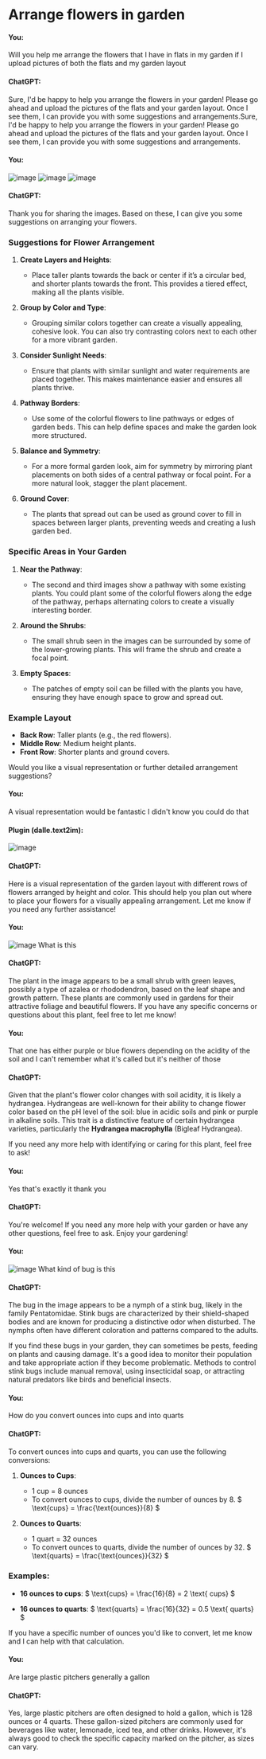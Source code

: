 # Arrange flowers in garden

#### You:
Will you help me arrange the flowers that I have in flats in my garden if I upload pictures of both the flats and my garden layout

#### ChatGPT:
Sure, I'd be happy to help you arrange the flowers in your garden! Please go ahead and upload the pictures of the flats and your garden layout. Once I see them, I can provide you with some suggestions and arrangements.Sure, I'd be happy to help you arrange the flowers in your garden! Please go ahead and upload the pictures of the flats and your garden layout. Once I see them, I can provide you with some suggestions and arrangements.


#### You:
![image](file-service://file-falHjOuCsdnYifh9FFgkOrdW)
![image](file-service://file-bAymWjm6P78lCa1t5YDEiPEU)
![image](file-service://file-ITpXKCQV7XDDnUlp3ntCSIdf)


#### ChatGPT:
Thank you for sharing the images. Based on these, I can give you some suggestions on arranging your flowers.

### Suggestions for Flower Arrangement

1. **Create Layers and Heights**:
   - Place taller plants towards the back or center if it’s a circular bed, and shorter plants towards the front. This provides a tiered effect, making all the plants visible.

2. **Group by Color and Type**:
   - Grouping similar colors together can create a visually appealing, cohesive look. You can also try contrasting colors next to each other for a more vibrant garden.

3. **Consider Sunlight Needs**:
   - Ensure that plants with similar sunlight and water requirements are placed together. This makes maintenance easier and ensures all plants thrive.

4. **Pathway Borders**:
   - Use some of the colorful flowers to line pathways or edges of garden beds. This can help define spaces and make the garden look more structured.

5. **Balance and Symmetry**:
   - For a more formal garden look, aim for symmetry by mirroring plant placements on both sides of a central pathway or focal point. For a more natural look, stagger the plant placement.

6. **Ground Cover**:
   - The plants that spread out can be used as ground cover to fill in spaces between larger plants, preventing weeds and creating a lush garden bed.

### Specific Areas in Your Garden

1. **Near the Pathway**:
   - The second and third images show a pathway with some existing plants. You could plant some of the colorful flowers along the edge of the pathway, perhaps alternating colors to create a visually interesting border.

2. **Around the Shrubs**:
   - The small shrub seen in the images can be surrounded by some of the lower-growing plants. This will frame the shrub and create a focal point.

3. **Empty Spaces**:
   - The patches of empty soil can be filled with the plants you have, ensuring they have enough space to grow and spread out.

### Example Layout

- **Back Row**: Taller plants (e.g., the red flowers).
- **Middle Row**: Medium height plants.
- **Front Row**: Shorter plants and ground covers.

Would you like a visual representation or further detailed arrangement suggestions?


#### You:
A visual representation would be fantastic I didn't know you could do that

#### Plugin (dalle.text2im):
![image](file-service://file-LEIjuWnV85vHTSyTeW7svYD2)

#### ChatGPT:
Here is a visual representation of the garden layout with different rows of flowers arranged by height and color. This should help you plan out where to place your flowers for a visually appealing arrangement. Let me know if you need any further assistance!


#### You:
![image](file-service://file-B8pa321PjJwqLSynXTwBRCSe)
What is this

#### ChatGPT:
The plant in the image appears to be a small shrub with green leaves, possibly a type of azalea or rhododendron, based on the leaf shape and growth pattern. These plants are commonly used in gardens for their attractive foliage and beautiful flowers. If you have any specific concerns or questions about this plant, feel free to let me know!


#### You:
That one has either purple or blue flowers depending on the acidity of the soil and I can't remember what it's called but it's neither of those

#### ChatGPT:
Given that the plant's flower color changes with soil acidity, it is likely a hydrangea. Hydrangeas are well-known for their ability to change flower color based on the pH level of the soil: blue in acidic soils and pink or purple in alkaline soils. This trait is a distinctive feature of certain hydrangea varieties, particularly the **Hydrangea macrophylla** (Bigleaf Hydrangea).

If you need any more help with identifying or caring for this plant, feel free to ask!


#### You:
Yes that's exactly it thank you

#### ChatGPT:
You're welcome! If you need any more help with your garden or have any other questions, feel free to ask. Enjoy your gardening!


#### You:
![image](file-service://file-qjk5nAVa0IIJLAMeMOa7ScHe)
What kind of bug is this

#### ChatGPT:
The bug in the image appears to be a nymph of a stink bug, likely in the family Pentatomidae. Stink bugs are characterized by their shield-shaped bodies and are known for producing a distinctive odor when disturbed. The nymphs often have different coloration and patterns compared to the adults.

If you find these bugs in your garden, they can sometimes be pests, feeding on plants and causing damage. It's a good idea to monitor their population and take appropriate action if they become problematic. Methods to control stink bugs include manual removal, using insecticidal soap, or attracting natural predators like birds and beneficial insects.


#### You:
How do you convert ounces into cups and into quarts

#### ChatGPT:
To convert ounces into cups and quarts, you can use the following conversions:

1. **Ounces to Cups**:
   - 1 cup = 8 ounces
   - To convert ounces to cups, divide the number of ounces by 8.
     $
     \text{cups} = \frac{\text{ounces}}{8}
     $

2. **Ounces to Quarts**:
   - 1 quart = 32 ounces
   - To convert ounces to quarts, divide the number of ounces by 32.
     $
     \text{quarts} = \frac{\text{ounces}}{32}
     $

### Examples:

- **16 ounces to cups**:
  $
  \text{cups} = \frac{16}{8} = 2 \text{ cups}
  $

- **16 ounces to quarts**:
  $
  \text{quarts} = \frac{16}{32} = 0.5 \text{ quarts}
  $

If you have a specific number of ounces you'd like to convert, let me know and I can help with that calculation.


#### You:
Are large plastic pitchers generally a gallon

#### ChatGPT:
Yes, large plastic pitchers are often designed to hold a gallon, which is 128 ounces or 4 quarts. These gallon-sized pitchers are commonly used for beverages like water, lemonade, iced tea, and other drinks. However, it's always good to check the specific capacity marked on the pitcher, as sizes can vary.
